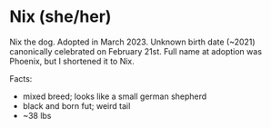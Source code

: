 # Nix (she/her)

Nix the dog. Adopted in March 2023. Unknown birth date (~2021) canonically celebrated on February 21st. Full name at adoption was Phoenix, but I shortened it to Nix.

Facts:

- mixed breed; looks like a small german shepherd
- black and born fut; weird tail
- ~38 lbs


